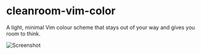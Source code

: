 cleanroom-vim-color
===================

A light, minimal Vim colour scheme that stays out of your way and gives you room to think.

![Screenshot](http://www.node.mu/images/cleanroom.png)
